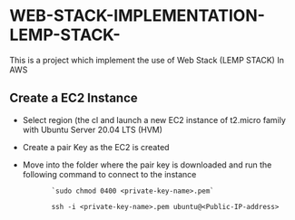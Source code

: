 # WEB-STACK-IMPLEMENTATION-LEMP-STACK-

This is a project which implement the use of Web Stack (LEMP STACK) In AWS

## Create a EC2 Instance
- Select region (the cl and launch a new EC2 instance of t2.micro family with Ubuntu Server 20.04 LTS (HVM)

- Create a pair Key as the EC2 is created

- Move into the folder where the pair key is downloaded and run the following command to connect to the instance 
             
             `sudo chmod 0400 <private-key-name>.pem`
              
             ssh -i <private-key-name>.pem ubuntu@<Public-IP-address>
              
            
